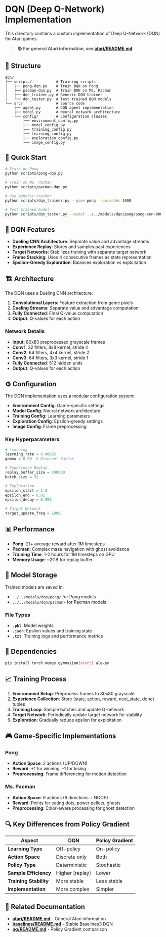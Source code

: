 # DQN (Deep Q-Network) Implementation

This directory contains a custom implementation of Deep Q-Network (DQN) for Atari games.

> **📚 For general Atari information, see [atari/README.md](../README.md)**

## 📁 Structure

```
dqn/
├── scripts/           # Training scripts
│   ├── pong-dqn.py    # Train DQN on Pong
│   ├── pacman-dqn.py  # Train DQN on Ms. Pacman
│   ├── dqn_trainer.py # Generic DQN trainer
│   └── dqn_tester.py  # Test trained DQN models
└── src/               # Source code
    ├── agent.py       # DQN agent implementation
    ├── model.py       # Neural network architecture
    └── config/        # Configuration classes
        ├── environment_config.py
        ├── model_config.py
        ├── training_config.py
        ├── learning_config.py
        ├── exploration_config.py
        └── image_config.py
```

## 🚀 Quick Start

```bash
# Train on Pong
python scripts/pong-dqn.py

# Train on Ms. Pacman
python scripts/pacman-dqn.py

# Use generic trainer
python scripts/dqn_trainer.py --game pong --episodes 1000

# Test trained model
python scripts/dqn_tester.py --model ../../models/dqn/pong/pong-cnn-900
```

## 🧠 DQN Features

- **Dueling CNN Architecture**: Separate value and advantage streams
- **Experience Replay**: Stores and samples past experiences
- **Target Networks**: Stabilizes training with separate target network
- **Frame Stacking**: Uses 4 consecutive frames as state representation
- **Epsilon-Greedy Exploration**: Balances exploration vs exploitation

## 🏗️ Architecture

The DQN uses a Dueling CNN architecture:
1. **Convolutional Layers**: Feature extraction from game pixels
2. **Dueling Streams**: Separate value and advantage computation
3. **Fully Connected**: Final Q-value computation
4. **Output**: Q-values for each action

### Network Details
- **Input**: 80x80 preprocessed grayscale frames
- **Conv1**: 32 filters, 8x8 kernel, stride 4
- **Conv2**: 64 filters, 4x4 kernel, stride 2
- **Conv3**: 64 filters, 3x3 kernel, stride 1
- **Fully Connected**: 512 hidden units
- **Output**: Q-values for each action

## ⚙️ Configuration

The DQN implementation uses a modular configuration system:

- **Environment Config**: Game-specific settings
- **Model Config**: Neural network architecture
- **Training Config**: Learning parameters
- **Exploration Config**: Epsilon-greedy settings
- **Image Config**: Frame preprocessing

### Key Hyperparameters
```python
# Learning
learning_rate = 0.00025
gamma = 0.99  # Discount factor

# Experience Replay
replay_buffer_size = 100000
batch_size = 32

# Exploration
epsilon_start = 1.0
epsilon_end = 0.01
epsilon_decay = 0.995

# Target Network
target_update_freq = 1000
```

## 📊 Performance

- **Pong**: 21+ average reward after 1M timesteps
- **Pacman**: Complex maze navigation with ghost avoidance
- **Training Time**: 1-2 hours for 1M timesteps on GPU
- **Memory Usage**: ~2GB for replay buffer

## 💾 Model Storage

Trained models are saved in:
- `../../models/dqn/pong/` for Pong models
- `../../models/dqn/pacman/` for Pacman models

### File Types
- **`.pkl`**: Model weights
- **`.json`**: Epsilon values and training state
- **`.txt`**: Training logs and performance metrics

## 🔧 Dependencies

```bash
pip install torch numpy gymnasium[atari] ale-py
```

## 📈 Training Process

1. **Environment Setup**: Preprocess frames to 80x80 grayscale
2. **Experience Collection**: Store (state, action, reward, next_state, done) tuples
3. **Training Loop**: Sample batches and update Q-network
4. **Target Network**: Periodically update target network for stability
5. **Exploration**: Gradually reduce epsilon for exploitation

## 🎮 Game-Specific Implementations

### Pong
- **Action Space**: 2 actions (UP/DOWN)
- **Reward**: +1 for winning, -1 for losing
- **Preprocessing**: Frame differencing for motion detection

### Ms. Pacman
- **Action Space**: 9 actions (8 directions + NOOP)
- **Reward**: Points for eating dots, power pellets, ghosts
- **Preprocessing**: Color-aware processing for ghost detection

## 🔍 Key Differences from Policy Gradient

| Aspect | DQN | Policy Gradient |
|--------|-----|-----------------|
| **Learning Type** | Off-policy | On-policy |
| **Action Space** | Discrete only | Both |
| **Policy Type** | Deterministic | Stochastic |
| **Sample Efficiency** | Higher (replay) | Lower |
| **Training Stability** | More stable | Less stable |
| **Implementation** | More complex | Simpler |

## 🔗 Related Documentation

- **[atari/README.md](../README.md)** - General Atari information
- **[baselines/README.md](../baselines/README.md)** - Stable Baselines3 DQN
- **[pg/README.md](../pg/README.md)** - Policy Gradient comparison
